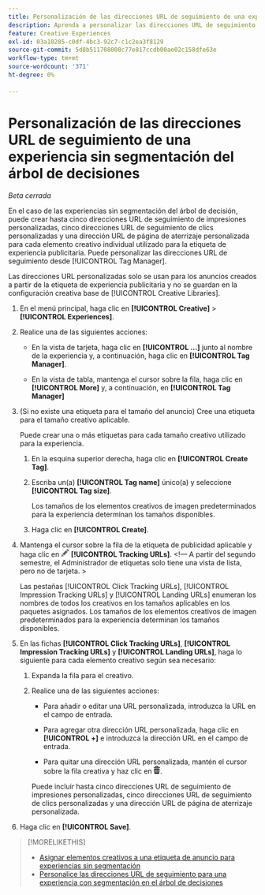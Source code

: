 ```yaml
---
title: Personalización de las direcciones URL de seguimiento de una experiencia sin segmentación
description: Aprenda a personalizar las direcciones URL de seguimiento para cada elemento creativo de una experiencia sin segmentación del árbol de decisiones.
feature: Creative Experiences
exl-id: 03a10285-c0df-4bc3-92c7-c1c2ea3f8129
source-git-commit: 5d8b511708008c77e817ccdb00ae02c158dfe63e
workflow-type: tm+mt
source-wordcount: '371'
ht-degree: 0%

---
```


# Personalización de las direcciones URL de seguimiento de una experiencia sin segmentación del árbol de decisiones

*Beta cerrada*

En el caso de las experiencias sin segmentación del árbol de decisión, puede crear hasta cinco direcciones URL de seguimiento de impresiones personalizadas, cinco direcciones URL de seguimiento de clics personalizadas y una dirección URL de página de aterrizaje personalizada para cada elemento creativo individual utilizado para la etiqueta de experiencia publicitaria. Puede personalizar las direcciones URL de seguimiento desde [!UICONTROL Tag Manager].

Las direcciones URL personalizadas solo se usan para los anuncios creados a partir de la etiqueta de experiencia publicitaria y no se guardan en la configuración creativa base de [!UICONTROL Creative Libraries].

1. En el menú principal, haga clic en **[!UICONTROL Creative]** > **[!UICONTROL Experiences]**.

1. Realice una de las siguientes acciones:

   * En la vista de tarjeta, haga clic en **[!UICONTROL ...]** junto al nombre de la experiencia y, a continuación, haga clic en **[!UICONTROL Tag Manager]**.

   * En la vista de tabla, mantenga el cursor sobre la fila, haga clic en **[!UICONTROL More]** y, a continuación, en **[!UICONTROL Tag Manager]**

1. (Si no existe una etiqueta para el tamaño del anuncio) Cree una etiqueta para el tamaño creativo aplicable.

   Puede crear una o más etiquetas para cada tamaño creativo utilizado para la experiencia.

   1. En la esquina superior derecha, haga clic en **[!UICONTROL Create Tag]**.

   1. Escriba un(a) **[!UICONTROL Tag name]** único(a) y seleccione **[!UICONTROL Tag size]**.

      Los tamaños de los elementos creativos de imagen predeterminados para la experiencia determinan los tamaños disponibles.

   1. Haga clic en **[!UICONTROL Create]**.

1. Mantenga el cursor sobre la fila de la etiqueta de publicidad aplicable y haga clic en ![Editar URL de seguimiento](/help/creative/assets/edit-gray.png "Editar URL de seguimiento") **[!UICONTROL Tracking URLs]**. <!-- For targeted experiences, this is "EDIT Tracking URLs" -->&lt;!— A partir del segundo semestre, el Administrador de etiquetas solo tiene una vista de lista, pero no de tarjeta. >

   Las pestañas [!UICONTROL Click Tracking URLs], [!UICONTROL Impression Tracking URLs] y [!UICONTROL Landing URLs] enumeran los nombres de todos los creativos en los tamaños aplicables en los paquetes asignados. Los tamaños de los elementos creativos de imagen predeterminados para la experiencia determinan los tamaños disponibles.<!-- There's no distinct "Creative Sizes" setting. -->

1. En las fichas **[!UICONTROL Click Tracking URLs]**, **[!UICONTROL Impression Tracking URLs]** y **[!UICONTROL Landing URLs]**, haga lo siguiente para cada elemento creativo según sea necesario:

   1. Expanda la fila para el creativo.

   1. Realice una de las siguientes acciones:

      * Para añadir o editar una URL personalizada, introduzca la URL en el campo de entrada.

      * Para agregar otra dirección URL personalizada, haga clic en **[!UICONTROL +]** e introduzca la dirección URL en el campo de entrada.

      * Para quitar una dirección URL personalizada, mantén el cursor sobre la fila creativa y haz clic en ![Eliminar](/help/creative/assets/delete.png "Eliminar").

      Puede incluir hasta cinco direcciones URL de seguimiento de impresiones personalizadas, cinco direcciones URL de seguimiento de clics personalizadas y una dirección URL de página de aterrizaje personalizada.

1. Haga clic en **[!UICONTROL Save]**.

>[!MORELIKETHIS]
>
>* [Asignar elementos creativos a una etiqueta de anuncio para experiencias sin segmentación](experience-tag-assign-creatives.md)
>* [Personalice las direcciones URL de seguimiento para una experiencia con segmentación en el árbol de decisiones](experience-tracking-urls-targeting.md)
